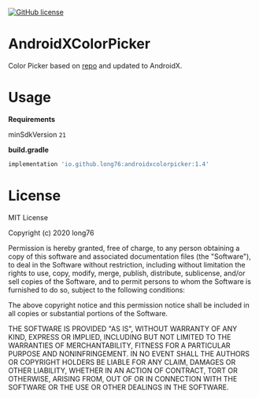 [![GitHub license](https://img.shields.io/github/license/long76/AndroidXColorPicker)](https://github.com/long76/AndroidXColorPicker/blob/master/LICENSE)
# AndroidXColorPicker
Color Picker based on [repo](https://github.com/Pes8/android-material-color-picker-dialog) and updated to AndroidX.

# Usage

**Requirements**

minSdkVersion `21`

**build.gradle**
```groovy
implementation 'io.github.long76:androidxcolorpicker:1.4'
```

# License
MIT License

Copyright (c) 2020 long76

Permission is hereby granted, free of charge, to any person obtaining a copy
of this software and associated documentation files (the "Software"), to deal
in the Software without restriction, including without limitation the rights
to use, copy, modify, merge, publish, distribute, sublicense, and/or sell
copies of the Software, and to permit persons to whom the Software is
furnished to do so, subject to the following conditions:

The above copyright notice and this permission notice shall be included in all
copies or substantial portions of the Software.

THE SOFTWARE IS PROVIDED "AS IS", WITHOUT WARRANTY OF ANY KIND, EXPRESS OR
IMPLIED, INCLUDING BUT NOT LIMITED TO THE WARRANTIES OF MERCHANTABILITY,
FITNESS FOR A PARTICULAR PURPOSE AND NONINFRINGEMENT. IN NO EVENT SHALL THE
AUTHORS OR COPYRIGHT HOLDERS BE LIABLE FOR ANY CLAIM, DAMAGES OR OTHER
LIABILITY, WHETHER IN AN ACTION OF CONTRACT, TORT OR OTHERWISE, ARISING FROM,
OUT OF OR IN CONNECTION WITH THE SOFTWARE OR THE USE OR OTHER DEALINGS IN THE
SOFTWARE.
